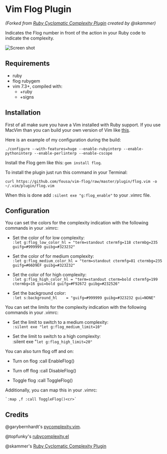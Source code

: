 Vim Flog Plugin
===============

_(Forked from [Ruby Cyclomatic Complexity Plugin](https://github.com/skammer/vim-ruby-complexity) created by @skammer)_

Indicates the Flog number in front of the action in your Ruby code to indicate the complexity.

![Screen shot](http://10to1.blog.s3.amazonaws.com/vim-flog.png)

Requirements
------------

* ruby
* flog rubygem
* vim 7.3+, compiled with:
  * +ruby
  * +signs

Installation
------------

First of all make sure you have a Vim installed with Ruby support. If you use MacVim than you can build your own version of Vim like [this](https://github.com/b4winckler/macvim/wiki/Building).

Here is an example of my configuration during the build:

`./configure --with-features=huge --enable-rubyinterp --enable-pythoninterp --enable-perlinterp --enable-cscope`

Install the Flog gem like this: `gem install flog`.

To install the plugin just run this command in your Terminal:

`curl https://github.com/fousa/vim-flog/raw/master/plugin/flog.vim -o ~/.vim/plugin/flog.vim`

When this is done add `:silent exe "g:flog_enable"` to your .vimrc file.

Configuration
-------------

You can set the colors for the complexity indication with the following commands in your .vimrc:

* Set the color of for low complexity: <br/>
    `:let g:flog_low_color_hl = "term=standout ctermfg=118 ctermbg=235 guifg=#999999 guibg=#323232"`

* Set the color of for medium complexity: <br/>
    `:let g:flog_medium_color_hl = "term=standout ctermfg=81 ctermbg=235 guifg=#66D9EF guibg=#323232"`

* Set the color of for high complexity: <br/>
    `:let g:flog_high_color_hl = "term=standout cterm=bold ctermfg=199 ctermbg=16 gui=bold guifg=#F92672 guibg=#232526"`

* Set the background color: <br/>
    `:let s:background_hl    = "guifg=#999999 guibg=#323232 gui=NONE"`

You can set the limits for the complexity indication with the following commands in your .vimrc:

* Set the limit to switch to a medium complexity: <br/>
    `:silent exe "let g:flog_medium_limit=10"`

* Set the limit to switch to a high complexity: <br/>
    :silent exe "`let g:flog_high_limit=20"`

You can also turn flog off and on:

* Turn on flog
    :call EnableFlog()

* Turn off flog
    :call DisableFlog()

* Toggle flog
    :call ToggleFlog()

Additionally, you can map this in your .vimrc:

    `:map ,f :call ToggleFlog()<cr>`

Credits
-------

@garybernhardt's [pycomplexity.vim](http://bitbucket.org/garybernhardt/pycomplexity).

@topfunky's [rubycomplexity.el](https://github.com/topfunky/emacs-starter-kit/tree/master/vendor/ruby-complexity/)

@skammer's [Ruby Cyclomatic Complexity Plugin](https://github.com/skammer/vim-ruby-complexity)
